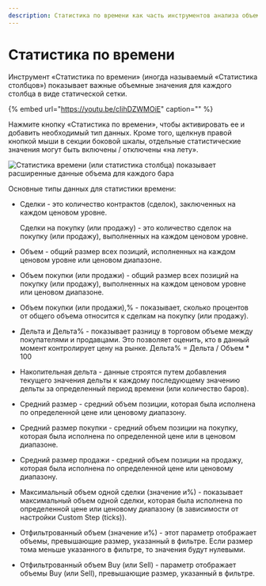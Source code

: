 ```yaml
---
description: Статистика по времени как часть инструментов анализа объема
---
```


# Статистика по времени

Инструмент «Статистика по времени» \(иногда называемый «Статистика столбцов»\) показывает важные объемные значения для каждого столбца в виде статической сетки.

{% embed url="https://youtu.be/cIihDZWMOiE" caption="" %}

Нажмите кнопку «Статистика по времени», чтобы активировать ее и добавить необходимый тип данных. Кроме того, щелкнув правой кнопкой мыши в секции боковой шкалы, отдельные статистические значения могут быть включены / отключены «на лету».

![&#x421;&#x442;&#x430;&#x442;&#x438;&#x441;&#x442;&#x438;&#x43A;&#x430; &#x432;&#x440;&#x435;&#x43C;&#x435;&#x43D;&#x438; \(&#x438;&#x43B;&#x438; &#x441;&#x442;&#x430;&#x442;&#x438;&#x441;&#x442;&#x438;&#x43A;&#x430; &#x441;&#x442;&#x43E;&#x43B;&#x431;&#x446;&#x430;\) &#x43F;&#x43E;&#x43A;&#x430;&#x437;&#x44B;&#x432;&#x430;&#x435;&#x442; &#x440;&#x430;&#x441;&#x448;&#x438;&#x440;&#x435;&#x43D;&#x43D;&#x44B;&#x435; &#x434;&#x430;&#x43D;&#x43D;&#x44B;&#x435; &#x43E;&#x431;&#x44A;&#x435;&#x43C;&#x430; &#x434;&#x43B;&#x44F; &#x43A;&#x430;&#x436;&#x434;&#x43E;&#x433;&#x43E; &#x431;&#x430;&#x440;&#x430;](../../../.gitbook/assets/bystroe-otklyuchenie-statistiki-po-vremeni%20%281%29.jpg)

Основные типы данных для статистики времени:

* Сделки - это количество контрактов \(сделок\), заключенных на каждом ценовом уровне.

  Сделки на покупку \(или продажу\) - это количество сделок на покупку \(или продажу\), выполненных на каждом ценовом уровне.

* Объем - общий размер всех позиций, исполненных на каждом ценовом уровне или ценовом диапазоне.
* Объем покупки \(или продажи\) - общий размер всех позиций на покупку \(или продажу\), выполненных на каждом ценовом уровне или ценовом диапазоне.
* Объем покупки \(или продажи\),% - показывает, сколько процентов от общего объема относится к сделкам на покупку \(или продажу\).
* Дельта и Дельта% - показывает разницу в торговом объеме между покупателями и продавцами. Это позволяет оценить, кто в данный момент контролирует цену на рынке. Дельта% = Дельта / Объем \* 100
* Накопительная дельта - данные строятся путем добавления текущего значения дельты к каждому последующему значению дельты за определенный период времени \(или количество баров\).
* Средний размер - средний объем позиции, которая была исполнена по определенной цене или ценовому диапазону.
* Средний размер покупки - средний объем позиции на покупку, которая была исполнена по определенной цене или в ценовом диапазоне.
* Средний размер продажи - средний объем позиции на продажу, которая была исполнена по определенной цене или ценовому диапазону.
* Максимальный объем одной сделки \(значение и%\) - показывает максимальный объем одной сделки, которая была исполнена по определенной цене или ценовому диапазону \(в зависимости от настройки Custom Step \(ticks\)\).
* Отфильтрованный объем \(значение и%\) - этот параметр отображает объемы, превышающие размер, указанный в фильтре. Если размер тома меньше указанного в фильтре, то значения будут нулевыми.
* Отфильтрованный объем Buy \(или Sell\) - параметр отображает объемы Buy \(или Sell\), превышающие размер, указанный в фильтре.

